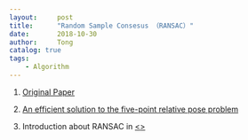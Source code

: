 ```yaml
---
layout:     post
title:      "Random Sample Consesus （RANSAC）"
date:       2018-10-30
author:     Tong
catalog: true
tags:
    - Algorithm
---
```


1. [Original Paper][paper-ransac]

2. [An efficient solution to the five-point relative pose problem][paper-five-point]

3. Introduction about RANSAC in [<<Multiple View Geometry>>][mvg-ransac]


[paper-ransac]: https://www.sri.com/sites/default/files/publications/ransac-publication.pdf
[paper-five-point]: http://citeseerx.ist.psu.edu/viewdoc/download?doi=10.1.1.86.8769&rep=rep1&type=pdf
[mvg-ransac]: http://lingtong.de/2018/11/09/MVG-Chapter-4/#47-robust-estimation
